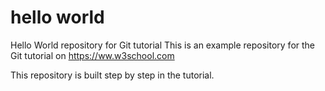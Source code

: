 # hello world
Hello World repository for Git tutorial 
This is an example repository for the Git tutorial on https://ww.w3school.com

This repository is built step by step in the tutorial.